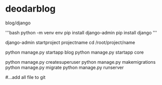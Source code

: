 # deodarblog
blog/django

'''bash
python -m venv env 
pip install django-admin
pip install django
'''

django-admin startproject projectname
cd /root/project/name

python manage.py startapp blog
python manage.py startapp core

python manage.py createsuperuser
python manage.py makemigrations
python manage.py migrate
python manage.py runserver

#...add all file to git
